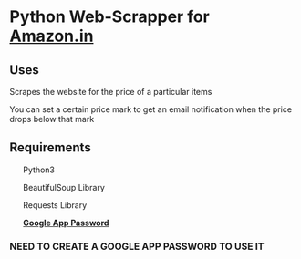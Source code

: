 <h1>Python Web-Scrapper for <a href="https://www.amazon.in/">Amazon.in</a></h1>

<h2>Uses</h2>
	<p>Scrapes the website for the price of a particular items</p>
	<p>You can set a certain price mark to get an email notification when the price drops below that mark</p>
<h2>Requirements</h2>
	<ol>Python3</ol>
	<ol>BeautifulSoup Library</ol>
	<ol>Requests Library</ol>
	<ol><a href="https://support.google.com/accounts/answer/185833?hl=en"><b>Google App Password</b></a></ol>


<h3><b>NEED TO CREATE A GOOGLE APP PASSWORD TO USE IT</b></h3>

